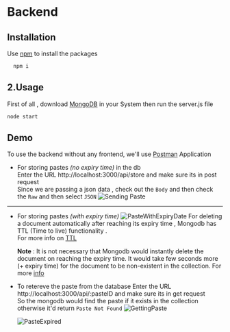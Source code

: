 
# Backend


## Installation

Use [npm](https://docs.npmjs.com/downloading-and-installing-node-js-and-npm) to install the packages

```bash
  npm i
```

    
## 2.Usage

First of all , download [MongoDB](https://www.mongodb.com/try/download/community) in your System
then run the server.js file
```bash
node start
```


## Demo

To use the backend without any frontend, we'll use [Postman](https://www.postman.com/downloads/) Application 

- For storing pastes _(no expiry time)_  in the db\
    Enter the URL http://localhost:3000/api/store and make sure its in post request \
    Since we are passing a json data , check out the `Body` and then check the `Raw` and then select `JSON`
    ![Sending Paste](https://user-images.githubusercontent.com/88343134/148198319-89873fa1-f217-4fe5-9b87-6ef3217ae875.gif)

***
- For storing pastes _(with expiry time)_
    ![PasteWithExpiryDate](https://user-images.githubusercontent.com/88343134/148198554-1e18e511-65e7-49c2-abb1-467d1fde996c.gif)
    For deleting a document automatically after reaching its expiry time , Mongodb has 
    TTL (Time to live) functionality .\
    For more info on [TTL](https://docs.mongodb.com/manual/tutorial/expire-data/)

    **Note** : It is not necessary that Mongodb would instantly delete the document on reaching the expiry time.
    It would take few seconds more (+ expiry time) for the document to be non-existent in the collection.
    For more 
    [info](https://stackoverflow.com/questions/18727743/mongodb-ttl-not-removing-documents)
    
- To retereve the paste from the database
    Enter the URL http://localhost:3000/api/:pasteID and make sure its in get request \
    So the mongodb would find the paste if it exists in the collection otherwise it'd return 
    `Paste Not Found`
    ![GettingPaste](https://user-images.githubusercontent.com/88343134/148198699-c6a69de0-e2ee-47bb-97e5-4f1dbe4a82ee.gif)
    
    ![PasteExpired](https://user-images.githubusercontent.com/88343134/148198719-a78e05c5-1f1d-4f67-b279-c2022a88b933.gif)


